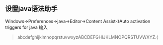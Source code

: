 ## 设置java语法助手
Windows->Preferences->java->Editor->Content Assist-》Auto activation triggers for java 
输入 
> abcdefghijklmnopqrstuvwxyzABCDEFGHIJKLMNOPQRSTUVWXYZ.(
